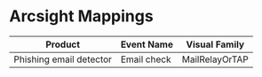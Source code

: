 # Arcsight Mappings
|Product|Event Name|Visual Family|
|-------|----------|-------------|
|Phishing email detector|Email check|MailRelayOrTAP|
